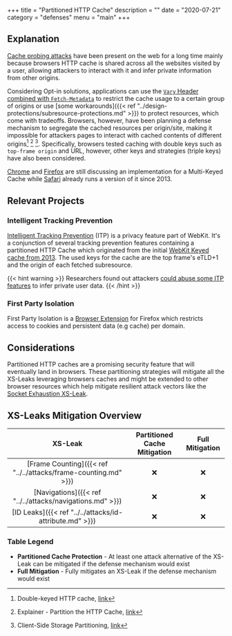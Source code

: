 +++
title = "Partitioned HTTP Cache"
description = ""
date = "2020-07-21"
category = "defenses"
menu = "main"
+++

## Explanation

[Cache probing attacks](https://TODO) have been present on the web for a long time mainly because browsers HTTP cache is shared across all the websites visited by a user, allowing attackers to interact with it and infer private information from other origins.

<!--TODO(manuelvsousa): Add reference to cache probing attacks-->

Considering Opt-in solutions, applications can use the [`Vary` Header combined with `Fetch-Metadata`](https://TODO) to restrict the cache usage to a certain group of origins or use [some workarounds]({{< ref "../design-protections/subresource-protections.md" >}}) to protect resources, which come with tradeoffs. Browsers, however, have been planning a defense mechanism to segregate the cached resources per origin/site, making it impossible for attackers pages to interact with cached contents of different origins[^1] [^2] [^3]. Specifically, browsers tested caching with double keys such as `top-frame origin` and URL, however, other keys and strategies (triple keys) have also been considered.

[Chrome](https://bugs.chromium.org/p/chromium/issues/detail?id=910708) and [Firefox](https://bugzilla.mozilla.org/show_bug.cgi?id=1590107) are still discussing an implementation for a Multi-Keyed Cache while [Safari](https://bugs.webkit.org/show_bug.cgi?id=110269) already runs a version of it since 2013.


<!--TODO(manuelvsousa): Add socket exhaustion ?-->

## Relevant Projects

### Intelligent Tracking Prevention

[Intelligent Tracking Prevention](https://webkit.org/tracking-prevention/) (ITP) is a privacy feature part of WebKit. It's a conjunction of several tracking prevention features containing a partitioned HTTP Cache which originated from the initial [WebKit Keyed cache from 2013](https://bugs.webkit.org/show_bug.cgi?id=110269). The used keys for the cache are the top frame's eTLD+1 and the origin of each fetched subresource.

{{< hint warning >}}
Researchers found out attackers [could abuse some ITP features](https://TODO) to infer private user data.
{{< /hint >}}

<!--TODO(manuelvsousa): ADD ITP XS-Leak here -->

### First Party Isolation

First Party Isolation is a [Browser Extension](https://addons.mozilla.org/en-US/firefox/addon/first-party-isolation/) for Firefox which restricts access to cookies and persistent data (e.g cache) per domain.

## Considerations

Partitioned HTTP caches are a promising security feature that will eventually land in browsers. These partitioning strategies will mitigate all the XS-Leaks leveraging browsers caches and might be extended to other browser resources which help mitigate resilient attack vectors like the [Socket Exhaustion XS-Leak](https://TODO).

<!--TODO(manuelvsousa): Add socket exhaustion ?-->

## XS-Leaks Mitigation Overview

|                           XS-Leak                                 | Partitioned Cache Mitigation |  Full Mitigation   |
|:-----------------------------------------------------------------:|:----------------------------:|:-------------------:
| [Frame Counting]({{< ref "../../attacks/frame-counting.md" >}})   |         ❌                   |         ❌
| [Navigations]({{< ref "../../attacks/navigations.md" >}})         |         ❌                   |         ❌
| [ID Leaks]({{< ref "../../attacks/id-attribute.md" >}})           |         ❌                   |         ❌

### Table Legend

- **Partitioned Cache Protection** - At least one attack alternative of the XS-Leak can be mitigated if the defense mechanism would exist
- **Full Mitigation** - Fully mitigates an XS-Leak if the defense mechanism would exist


[^1]: Double-keyed HTTP cache, [link](https://github.com/whatwg/fetch/issues/904)
[^2]: Explainer - Partition the HTTP Cache, [link](https://github.com/shivanigithub/http-cache-partitioning)
[^3]: Client-Side Storage Partitioning, [link](https://privacycg.github.io/storage-partitioning/)

